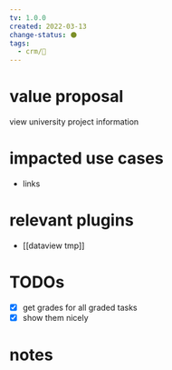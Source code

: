 ```yaml
---
tv: 1.0.0
created: 2022-03-13
change-status: ⚫
tags:
  - crm/🌱
---
```

 
# value proposal
view university project information

# impacted use cases
- links

# relevant plugins
- [[dataview tmp]]

# TODOs
- [x] get grades for all graded tasks
- [x] show them nicely
# notes















